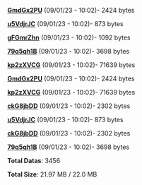 [**GmdGx2PU**](/data/GmdGx2PU.txt) (09/01/23 - 10:02)- 2424 bytes

[**u5VdjrJC**](/data/u5VdjrJC.txt) (09/01/23 - 10:02)- 873 bytes

[**gFGmrZhn**](/data/gFGmrZhn.txt) (09/01/23 - 10:02)- 1092 bytes

[**79q5qh1B**](/data/79q5qh1B.txt) (09/01/23 - 10:02)- 3698 bytes

[**kp2zXVCG**](/data/kp2zXVCG.txt) (09/01/23 - 10:02)- 71639 bytes

[**GmdGx2PU**](/data/GmdGx2PU.txt) (09/01/23 - 10:02)- 2424 bytes

[**kp2zXVCG**](/data/kp2zXVCG.txt) (09/01/23 - 10:02)- 71639 bytes

[**ckG8jbDD**](/data/ckG8jbDD.txt) (09/01/23 - 10:02)- 2302 bytes

[**u5VdjrJC**](/data/u5VdjrJC.txt) (09/01/23 - 10:02)- 873 bytes

[**ckG8jbDD**](/data/ckG8jbDD.txt) (09/01/23 - 10:02)- 2302 bytes

[**79q5qh1B**](/data/79q5qh1B.txt) (09/01/23 - 10:02)- 3698 bytes

**Total Datas**: 3456

**Total Size**: 21.97 MB / 22.0 MB